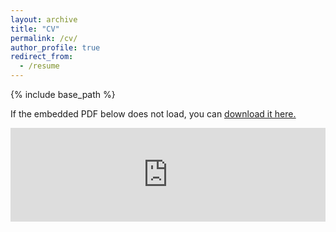 ```yaml
---
layout: archive
title: "CV"
permalink: /cv/
author_profile: true
redirect_from:
  - /resume
---
```


{% include base_path %}

If the embedded PDF below does not load, you can <u><a href="https://BenvinLozada.github.io/files/CV.pdf">download it here.</a></u>
<br/>

<embed src="https://BenvinLozada.github.io/files/CV.pdf" type="application/pdf" width="100%" />
